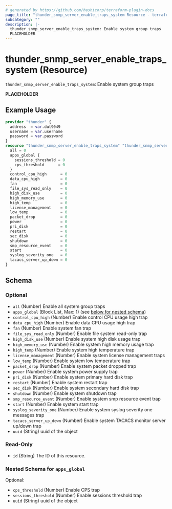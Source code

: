 ```yaml
---
# generated by https://github.com/hashicorp/terraform-plugin-docs
page_title: "thunder_snmp_server_enable_traps_system Resource - terraform-provider-thunder"
subcategory: ""
description: |-
  thunder_snmp_server_enable_traps_system: Enable system group traps
  PLACEHOLDER
---
```


# thunder_snmp_server_enable_traps_system (Resource)

`thunder_snmp_server_enable_traps_system`: Enable system group traps

__PLACEHOLDER__

## Example Usage

```terraform
provider "thunder" {
  address  = var.dut9049
  username = var.username
  password = var.password
}
resource "thunder_snmp_server_enable_traps_system" "thunder_snmp_server_enable_traps_system" {
  all = 0
  apps_global {
    sessions_threshold = 0
    cps_threshold      = 0
  }
  control_cpu_high      = 0
  data_cpu_high         = 0
  fan                   = 0
  file_sys_read_only    = 0
  high_disk_use         = 0
  high_memory_use       = 0
  high_temp             = 0
  license_management    = 0
  low_temp              = 0
  packet_drop           = 0
  power                 = 0
  pri_disk              = 0
  restart               = 0
  sec_disk              = 0
  shutdown              = 0
  smp_resource_event    = 0
  start                 = 0
  syslog_severity_one   = 0
  tacacs_server_up_down = 0
}
```

<!-- schema generated by tfplugindocs -->
## Schema

### Optional

- `all` (Number) Enable all system group traps
- `apps_global` (Block List, Max: 1) (see [below for nested schema](#nestedblock--apps_global))
- `control_cpu_high` (Number) Enable control CPU usage high trap
- `data_cpu_high` (Number) Enable data CPU usage high trap
- `fan` (Number) Enable system fan trap
- `file_sys_read_only` (Number) Enable file system read-only trap
- `high_disk_use` (Number) Enable system high disk usage trap
- `high_memory_use` (Number) Enable system high memory usage trap
- `high_temp` (Number) Enable system high temperature trap
- `license_management` (Number) Enable system license management traps
- `low_temp` (Number) Enable system low temperature trap
- `packet_drop` (Number) Enable system packet dropped trap
- `power` (Number) Enable system power supply trap
- `pri_disk` (Number) Enable system primary hard disk trap
- `restart` (Number) Enable system restart trap
- `sec_disk` (Number) Enable system secondary hard disk trap
- `shutdown` (Number) Enable system shutdown trap
- `smp_resource_event` (Number) Enable system smp resource event trap
- `start` (Number) Enable system start trap
- `syslog_severity_one` (Number) Enable system syslog severity one messages trap
- `tacacs_server_up_down` (Number) Enable system TACACS monitor server up/down trap
- `uuid` (String) uuid of the object

### Read-Only

- `id` (String) The ID of this resource.

<a id="nestedblock--apps_global"></a>
### Nested Schema for `apps_global`

Optional:

- `cps_threshold` (Number) Enable CPS trap
- `sessions_threshold` (Number) Enable sessions threshold trap
- `uuid` (String) uuid of the object


